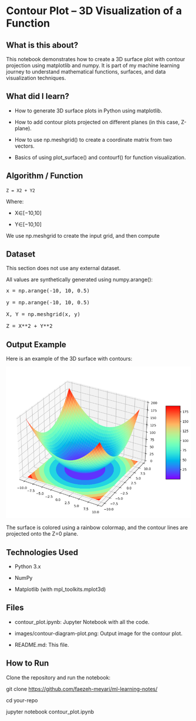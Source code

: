 # Contour Plot – 3D Visualization of a Function

## What is this about?

This notebook demonstrates how to create a 3D surface plot with contour projection using matplotlib and numpy. It is part of my machine learning journey to understand mathematical functions, surfaces, and data visualization techniques.

## What did I learn?

- How to generate 3D surface plots in Python using matplotlib.

- How to add contour plots projected on different planes (in this case, Z-plane).

- How to use np.meshgrid() to create a coordinate matrix from two vectors.

- Basics of using plot_surface() and contourf() for function visualization.

## Algorithm / Function

`Z = X2 + Y2`

Where:

- X∈[−10,10]

- Y∈[−10,10]

We use np.meshgrid to create the input grid, and then compute 


## Dataset

This section does not use any external dataset.

All values are synthetically generated using numpy.arange():

<pre>x = np.arange(-10, 10, 0.5)

y = np.arange(-10, 10, 0.5)

X, Y = np.meshgrid(x, y)

Z = X**2 + Y**2</pre>

## Output Example

Here is an example of the 3D surface with contours:


<p align="center">
  <img src="images/contour_plot.png" alt="Contour Plot" width="600">
</p>
The surface is colored using a rainbow colormap, and the contour lines are projected onto the Z=0 plane.


## Technologies Used

* Python 3.x

* NumPy

* Matplotlib (with mpl_toolkits.mplot3d)

## Files

- contour_plot.ipynb: Jupyter Notebook with all the code.

- images/contour-diagram-plot.png: Output image for the contour plot.

- README.md: This file.

## How to Run

Clone the repository and run the notebook:

git clone https://github.com/faezeh-meyari/ml-learning-notes/

cd your-repo

jupyter notebook contour_plot.ipynb





